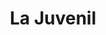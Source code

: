---
title: "La Juvenil"
url: /ciudad-autonoma-de-buenos-aires/la-juvenil-godoy-cruz/
shop: Pasta
---